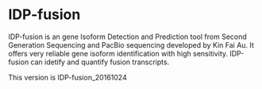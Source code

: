 IDP-fusion
===

IDP-fusion is an gene Isoform Detection and Prediction tool from Second Generation Sequencing and PacBio sequencing developed by Kin Fai Au. It offers very reliable gene isoform identification with high sensitivity. IDP-fusion can idetify and quantify fusion transcripts.

This version is IDP-fusion_20161024
